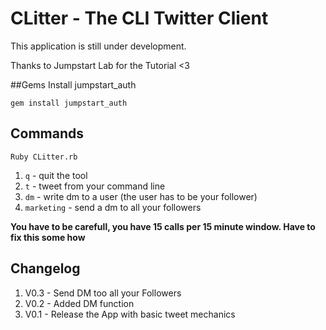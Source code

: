 # CLitter - The CLI Twitter Client
This application is still under development.

Thanks to Jumpstart Lab for the Tutorial <3

##Gems
Install jumpstart_auth

`gem install jumpstart_auth`

## Commands

`Ruby CLitter.rb`

1. `q` - quit the tool
2. `t` - tweet from your command line
3. `dm` - write dm to a user (the user has to be your follower)
4. `marketing` - send a dm to all your followers

**You have to be carefull, you have 15 calls per 15 minute window. Have to fix this some how**

## Changelog
1. V0.3 - Send DM too all your Followers
2. V0.2 - Added DM function
3. V0.1 - Release the App with basic tweet mechanics
